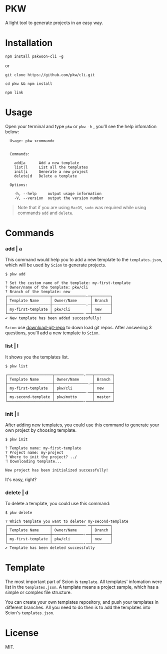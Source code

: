 # PKW
A light tool to generate projects in an easy way.

# Installation
```
npm install pakwoon-cli -g
````
or
```
git clone https://github.com/pkw/cli.git

cd pkw && npm install

npm link
```

# Usage
Open your terminal and type `pkw` or `pkw -h` , you'll see the help infomation below:
```
  Usage: pkw <command>


  Commands:

    add|a      Add a new template
    list|l     List all the templates
    init|i     Generate a new project
    delete|d   Delete a template

  Options:

    -h, --help     output usage information
    -V, --version  output the version number
```

> Note that if you are using `MacOS`, `sudo` was required while using commands `add` and `delete`.

# Commands
### add | a
This command would help you to add a new template to the `templates.json`, which will be used by `Scion` to generate projects.
```
$ pkw add

? Set the custom name of the template: my-first-template
? Owner/name of the template: pkw/cli
? Branch of the template: new
┌───────────────────┬───────────────-─┬────────┐
│ Template Name     │ Owner/Name      │ Branch │
├───────────────────┼───────────────-─┼────────┤
│ my-first-template │ pkw/cli         │ new    │
└───────────────────┴──────────────-──┴────────┘
✔ New template has been added successfully!
```
`Scion` use [download-git-repo](https://github.com/flipxfx/download-git-repo) to down load git repos. After answering 3 questions, you'll add a new template to `Scion`.

### list | l
It shows you the templates list.
```
$ pkw list

┌────────────────────┬─────────────-───┬────────┐
│ Template Name      │ Owner/Name      │ Branch │
├────────────────────┼───────────────-─┼────────┤
│ my-first-template  │ pkw/cli         │ new    │
├────────────────────┼──────────────-──┼────────┤
│ my-second-template │ pkw/motto       │ master │
└────────────────────┴─────────────-───┴────────┘
```

### init | i
After adding new templates, you could use this command to generate your own project by choosing template.
```
$ pkw init

? Template name: my-first-template
? Project name: my-project
? Where to init the project? ../
⠹ Downloading template...

New project has been initialized successfully!
```

It's easy, right?

### delete | d
To delete a template, you could use this command:
```
$ pkw delete

? Which template you want to delete? my-second-template
┌───────────────────┬───────────────-─┬────────┐
│ Template Name     │ Owner/Name      │ Branch │
├───────────────────┼──────────────-──┼────────┤
│ my-first-template │ pkw/cli         │ new    │
└───────────────────┴──────────────-──┴────────┘
✔ Template has been deleted successfully
```

# Template
The most important part of Scion is `template`. All templates' infomation were list in the `templates.json`.
A template means a project sample, which has a simple or complex file structure.

You can create your own templates repository, and push your templates in different branches. All you need to do then is to add the templates into Scion's `templates.json`.

# License
MIT.









